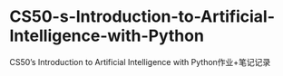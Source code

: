# CS50-s-Introduction-to-Artificial-Intelligence-with-Python
CS50’s Introduction to Artificial Intelligence with Python作业+笔记记录
